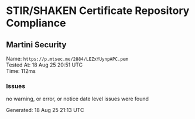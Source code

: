 # STIR/SHAKEN Certificate Repository Compliance

## Martini Security

Name: `https://p.mtsec.me/2884/LEZxYUynpAPC.pem`\
Tested At: 18 Aug 25 20:51 UTC\
Time: 112ms

### Issues

no warning, or error, or notice date level issues were found

Generated: 18 Aug 25 21:13 UTC